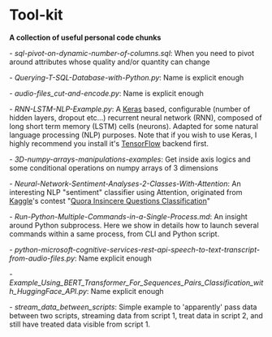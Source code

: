 # Tool-kit

**A collection of useful personal code chunks**

\- _sql-pivot-on-dynamic-number-of-columns.sql_: When you need to pivot around attributes whose quality and/or quantity can change

\- _Querying-T-SQL-Database-with-Python.py_: Name is explicit enough

\- _audio-files_cut-and-encode.py_: Name is explicit enough

\- _RNN-LSTM-NLP-Example.py_: A [Keras](https://keras.io/) based, configurable (number of hidden layers, dropout etc...) recurrent neural network (RNN), composed of long short term memory (LSTM) cells (neurons). Adapted for some natural language processing (NLP) purposes.
Note that if you wish to use Keras, I highly recommend you install it's [TensorFlow](https://www.tensorflow.org/install/) backend first.

\- _3D-numpy-arrays-manipulations-examples_: Get inside axis logics and some conditional operations on numpy arrays of 3 dimensions

\- _Neural-Network-Sentiment-Analyses-2-Classes-With-Attention_: An interesting NLP "sentiment" classifier using Attention, originated from [Kaggle](https://www.kaggle.com/)'s contest "[Quora Insincere Questions Classification](https://www.kaggle.com/c/quora-insincere-questions-classification)"

\- _Run-Python-Multiple-Commands-in-a-Single-Process.md_: An insight around Python subprocess. Here we show in details how to launch several commands within a same process, from CLI and Python script.

\- _python-microsoft-cognitive-services-rest-api-speech-to-text-transcript-from-audio-files.py_: Name explicit enough

\- _Example_Using_BERT_Transformer_For_Sequences_Pairs_Classification_with_HuggingFace_API.py_: Name explicit enough

\- _stream_data_between_scripts_: Simple example to 'apparently' pass data between two scripts, streaming data from script 1, treat data in script 2, and still have treated data visible from script 1.

